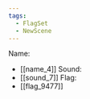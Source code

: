```yaml
---
tags:
  - FlagSet
  - NewScene
---
```

Name:
- [[name_4]]
Sound:
- [[sound_7]]
Flag:
- [[flag_9477]]
